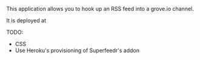 This application allows you to hook up an RSS feed into a grove.io channel.

It is deployed at 

TODO:
* CSS
* Use Heroku's provisioning of Superfeedr's addon
